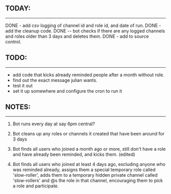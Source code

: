 
## TODAY:
----------------
DONE - add csv logging of channel id and role id, and date of run.
DONE - add the cleanup code.
DONE -- bot checks if there are any logged channels and roles older than 3 days and deletes them.
DONE - add to source control.

## TODO:
---------------
- add code that kicks already reminded people after a month without role.
- find out the exact message julian wants.
- test it out
- set it up somewhere and configure the cron to run it

## NOTES:
--------------
1. Bot runs every day at say 6pm central?

2. Bot cleans up any roles or channels it created that have been around for 3 days

3. Bot finds all users who joined a month ago or more, still don't have a role and have already been reminded, and kicks them. (edited)

4. Bot finds all users who joined at least 4 days ago, excluding anyone who was reminded already, assigns them a special temporary role called 'slow-roller', adds them to a temporary hidden private channel called 'slow-rollers' and @s the role in that channel, encouraging them to pick a role and participate. 